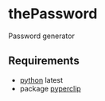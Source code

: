 # thePassword
Password generator

## Requirements
- [python](https://www.python.org/downloads/) latest
- package [pyperclip](https://pypi.org/project/pyperclip3/)
